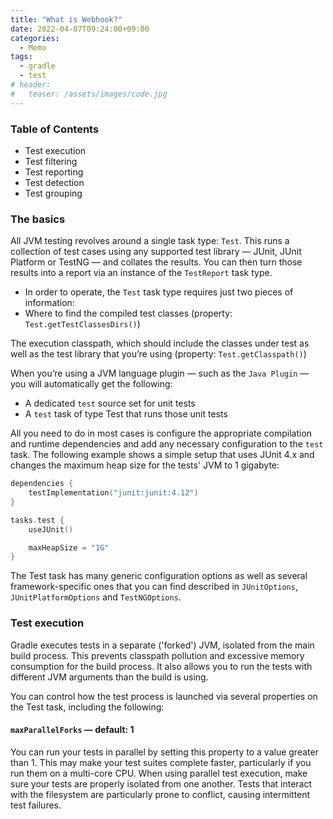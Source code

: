 ```yaml
---
title: "What is Webhook?"
date: 2022-04-07T09:24:00+09:00
categories:
  - Memo
tags:
  - gradle
  - test
# header:
#   teaser: /assets/images/code.jpg
---
```

### Table of Contents
* Test execution
* Test filtering
* Test reporting
* Test detection
* Test grouping

### The basics
All JVM testing revolves around a single task type: `Test`. This runs a collection of test cases using any supported test library — JUnit, JUnit Platform or TestNG — and collates the results. You can then turn those results into a report via an instance of the `TestReport` task type.

* In order to operate, the `Test` task type requires just two pieces of information:
* Where to find the compiled test classes (property: `Test.getTestClassesDirs()`)

The execution classpath, which should include the classes under test as well as the test library that you’re using (property: `Test.getClasspath()`)

When you’re using a JVM language plugin — such as the `Java Plugin` — you will automatically get the following:

* A dedicated `test` source set for unit tests
* A `test` task of type Test that runs those unit tests

All you need to do in most cases is configure the appropriate compilation and runtime dependencies and add any necessary configuration to the `test` task. The following example shows a simple setup that uses JUnit 4.x and changes the maximum heap size for the tests' JVM to 1 gigabyte:

```kotlin
dependencies {
    testImplementation("junit:junit:4.12")
}

tasks.test {
    useJUnit()

    maxHeapSize = "1G"
}
```

The Test task has many generic configuration options as well as several framework-specific ones that you can find described in `JUnitOptions`, `JUnitPlatformOptions` and `TestNGOptions`.

### Test execution
Gradle executes tests in a separate ('forked') JVM, isolated from the main build process. This prevents classpath pollution and excessive memory consumption for the build process. It also allows you to run the tests with different JVM arguments than the build is using.

You can control how the test process is launched via several properties on the Test task, including the following:

#### `maxParallelForks` — default: 1
You can run your tests in parallel by setting this property to a value greater than 1. This may make your test suites complete faster, particularly if you run them on a multi-core CPU. When using parallel test execution, make sure your tests are properly isolated from one another. Tests that interact with the filesystem are particularly prone to conflict, causing intermittent test failures.

